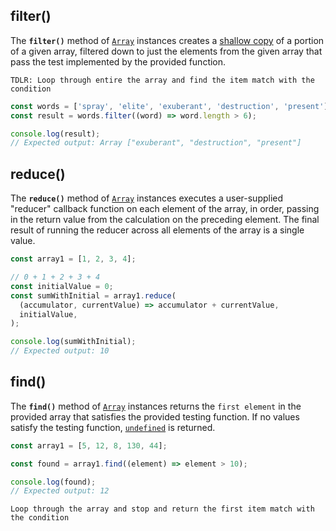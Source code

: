 
## filter()

The **`filter()`** method of [`Array`](https://developer.mozilla.org/en-US/docs/Web/JavaScript/Reference/Global_Objects/Array) instances creates a [shallow copy](https://developer.mozilla.org/en-US/docs/Glossary/Shallow_copy) of a portion of a given array, filtered down to just the elements from the given array that pass the test implemented by the provided function.

`TDLR: Loop through entire the array and find the item match with the condition`

```js
const words = ['spray', 'elite', 'exuberant', 'destruction', 'present'];
const result = words.filter((word) => word.length > 6);

console.log(result);
// Expected output: Array ["exuberant", "destruction", "present"]
```

## reduce()

The **`reduce()`** method of [`Array`](https://developer.mozilla.org/en-US/docs/Web/JavaScript/Reference/Global_Objects/Array) instances executes a user-supplied "reducer" callback function on each element of the array, in order, passing in the return value from the calculation on the preceding element. The final result of running the reducer across all elements of the array is a single value.

```js
const array1 = [1, 2, 3, 4];

// 0 + 1 + 2 + 3 + 4
const initialValue = 0;
const sumWithInitial = array1.reduce(
  (accumulator, currentValue) => accumulator + currentValue,
  initialValue,
);

console.log(sumWithInitial);
// Expected output: 10
```
## find()

The **`find()`** method of [`Array`](https://developer.mozilla.org/en-US/docs/Web/JavaScript/Reference/Global_Objects/Array) instances returns the `first element` in the provided array that satisfies the provided testing function. If no values satisfy the testing function, [`undefined`](https://developer.mozilla.org/en-US/docs/Web/JavaScript/Reference/Global_Objects/undefined) is returned.

```js
const array1 = [5, 12, 8, 130, 44];

const found = array1.find((element) => element > 10);

console.log(found);
// Expected output: 12

```

`Loop through the array and stop and return the first item match with the condition`